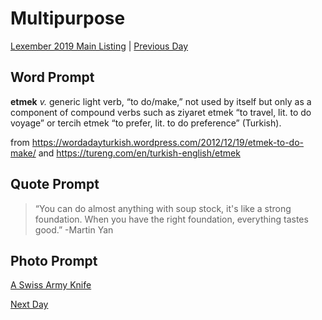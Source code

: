 # Multipurpose
[Lexember 2019 Main Listing](_prompts/r-conlangs/lexember/2019/toc_lex19.md) | [Previous Day](_prompts/r-conlangs/lexember/2019/prompts/w2/08.md)

## Word Prompt

**etmek** _v._ generic light verb, “to do/make,” not used by itself but only as a component of compound verbs such as ziyaret etmek “to travel, lit. to do voyage” or tercih etmek “to prefer, lit. to do preference” (Turkish).

from https://wordadayturkish.wordpress.com/2012/12/19/etmek-to-do-make/ and https://tureng.com/en/turkish-english/etmek

## Quote Prompt

> “You can do almost anything with soup stock, it's like a strong foundation. When you have the right foundation, everything tastes good.” -Martin Yan

## Photo Prompt

[A Swiss Army Knife](https://en.wikipedia.org/wiki/File:Victorinox_Swiss_Army_Knife.jpg)

[Next Day](_prompts/r-conlangs/lexember/2019/prompts/w2/10.md)
